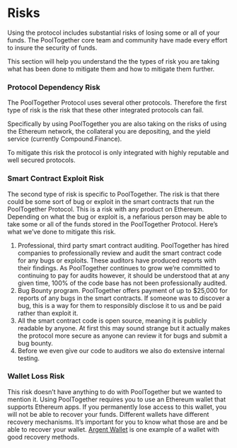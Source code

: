 # Risks

Using the protocol includes substantial risks of losing some or all of your funds. The PoolTogether core team and community have made every effort to insure the security of funds.

This section will help you understand the the types of risk you are taking what has been done to mitigate them and how to mitigate them further. 

### Protocol Dependency Risk  <a id="a908"></a>

The PoolTogether Protocol uses several other protocols. Therefore the first type of risk is the risk that these other integrated protocols can fail.

Specifically by using PoolTogether you are also taking on the risks of using the Ethereum network, the collateral you are depositing, and the yield service \(currently Compound.Finance\).

To mitigate this risk the protocol is only integrated with highly reputable and well secured protocols.  

### Smart Contract Exploit Risk <a id="a908"></a>

The second type of risk is specific to PoolTogether. The risk is that there could be some sort of bug or exploit in the smart contracts that run the PoolTogether Protocol. This is a risk with any product on Ethereum. Depending on what the bug or exploit is, a nefarious person may be able to take some or all of the funds stored in the PoolTogether Protocol. Here’s what we’ve done to mitigate this risk.

1. Professional, third party smart contract auditing. PoolTogether has hired companies to professionally review and audit the smart contract code for any bugs or exploits. These auditors have produced reports with their findings. As PoolTogether continues to grow we’re committed to continuing to pay for audits however, it should be understood that at any given time, 100% of the code base has not been professionally audited. 
2. Bug Bounty program. PoolTogether offers payment of up to $25,000 for reports of any bugs in the smart contracts. If someone was to discover a bug, this is a way for them to responsibly disclose it to us and be paid rather than exploit it.
3. All the smart contract code is open source, meaning it is publicly readable by anyone. At first this may sound strange but it actually makes the protocol more secure as anyone can review it for bugs and submit a bug bounty.
4. Before we even give our code to auditors we also do extensive internal testing.

### Wallet Loss Risk <a id="e5cb"></a>

This risk doesn’t have anything to do with PoolTogether but we wanted to mention it. Using PoolTogether requires you to use an Ethereum wallet that supports Ethereum apps. If you permanently lose access to this wallet, you will not be able to recover your funds. Different wallets have different recovery mechanisms. It’s important for you to know what those are and be able to recover your wallet. [Argent Wallet](https://www.argent.xyz/) is one example of a wallet with good recovery methods.

